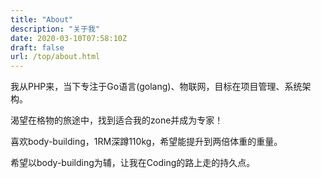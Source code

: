 ```yaml
---
title: "About"
description: "关于我"
date: 2020-03-10T07:58:10Z
draft: false
url: /top/about.html
---
```


我从PHP来，当下专注于Go语言(golang)、物联网，目标在项目管理、系统架构。

渴望在格物的旅途中，找到适合我的zone并成为专家！

喜欢body-building，1RM深蹲110kg，希望能提升到两倍体重的重量。

希望以body-building为辅，让我在Coding的路上走的持久点。